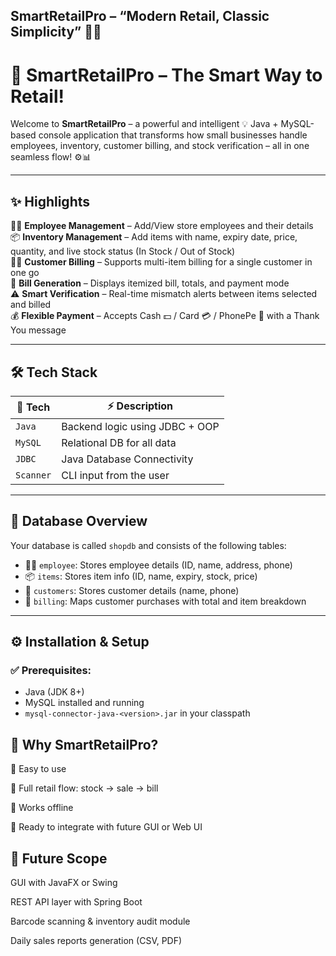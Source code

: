 ## SmartRetailPro – “Modern Retail, Classic Simplicity” 🛒📘

# 🛒 SmartRetailPro – The Smart Way to Retail!

Welcome to **SmartRetailPro** – a powerful and intelligent 💡 Java + MySQL-based console application that transforms how small businesses handle employees, inventory, customer billing, and stock verification – all in one seamless flow! ⚙️📊

---

## ✨ Highlights

🧑‍💼 **Employee Management** – Add/View store employees and their details  
📦 **Inventory Management** – Add items with name, expiry date, price, quantity, and live stock status (In Stock / Out of Stock)  
🧑‍🛍️ **Customer Billing** – Supports multi-item billing for a single customer in one go  
🧾 **Bill Generation** – Displays itemized bill, totals, and payment mode  
⚠️ **Smart Verification** – Real-time mismatch alerts between items selected and billed  
💰 **Flexible Payment** – Accepts Cash 💵 / Card 💳 / PhonePe 📱 with a Thank You message  

---

## 🛠️ Tech Stack

| 🔧 Tech         | ⚡ Description             |
|-----------------|----------------------------|
| `Java`          | Backend logic using JDBC + OOP |
| `MySQL`         | Relational DB for all data |
| `JDBC`          | Java Database Connectivity |
| `Scanner`       | CLI input from the user    |

---

## 📂 Database Overview

Your database is called `shopdb` and consists of the following tables:

- 👨‍💼 `employee`: Stores employee details (ID, name, address, phone)
- 📦 `items`: Stores item info (ID, name, expiry, stock, price)
- 👤 `customers`: Stores customer details (name, phone)
- 🧾 `billing`: Maps customer purchases with total and item breakdown

---

## ⚙️ Installation & Setup

### ✅ Prerequisites:
- Java (JDK 8+)
- MySQL installed and running
- `mysql-connector-java-<version>.jar` in your classpath

## 🌟 Why SmartRetailPro?
🔹 Easy to use

🔹 Full retail flow: stock → sale → bill

🔹 Works offline

🔹 Ready to integrate with future GUI or Web UI

## 📌 Future Scope

GUI with JavaFX or Swing

REST API layer with Spring Boot

Barcode scanning & inventory audit module

Daily sales reports generation (CSV, PDF)
